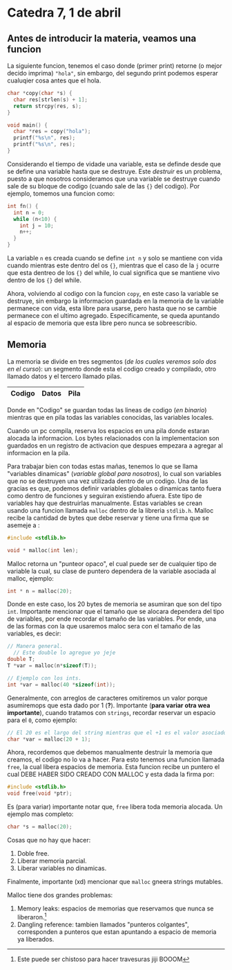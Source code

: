 # Catedra 7, 1 de abril

## Antes de introducir la materia, veamos una funcion

La siguiente funcion, tenemos el caso donde (primer print) retorne (o mejor decido imprima) `"hola"`, sin embargo, del segundo print podemos esperar cualuqier cosa antes que el hola.

``` c
char *copy(char *s) {
  char res[strlen(s) + 1];
  return strcpy(res, s);
}

void main() {
  char *res = copy("hola");
  printf("%s\n", res);
  printf("%s\n", res);
}
```

Considerando el tiempo de vidade una variable, esta se definde desde que se define una variable hasta que se destruye. Este *destruir* es un problema, puesto a que nosotros consideramos que una variable se destruye cuando sale de su bloque de codigo (cuando sale de las `{}` del codigo). Por ejemplo, tomemos una funcion como:

``` c
int fn() {
  int n = 0;
  while (n<10) {
    int j = 10;
    n++;
  }
}
```

La variable `n` es creada cuando se define `int n` y solo se mantiene con vida cuando mientras este dentro del os `{}`, mientras que el caso de la `j` ocurre que esta dentreo de los `{}` del while, lo cual significa que se mantiene  vivo dentro de los `{}` del while.

Ahora, volviendo al codigo con la funcion `copy`, en este caso la variable se destruye, sin embargo la informacion guardada en la memoria de la variable permanece con vida, esta libre para usarse, pero hasta que no se cambie permanece con el ultimo agregado. Especificamente, se queda apuntando al espacio de memoria que esta libre pero nunca se sobreescribio.

## Memoria

La memoria se divide en tres segmentos (*de los cuales veremos solo dos en el curso*): un segmento donde esta el codigo creado y compilado, otro llamado datos y el tercero llamado pilas.

| Codigo | Datos | Pila |
|-|-|-|

Donde en "Codigo" se guardan todas las lineas de codigo (*en binario*) mientras que en pila todas las variables conocidas, las variables locales.

Cuando un pc compila, reserva los espacios en una pila donde estaran alocada la informacion. Los bytes relacionados con la implementacion son guardados en un registro de activacion que despues empezara a agregar al informacion en la pila.

Para trabajar bien con todas estas mañas, tenemos lo que se llama "variables dinamicas" (*variable global para nosotros*), lo cual son variables que no se destruyen una vez utilizada dentro de un codigo. Una de las gracias es que, podemos definir variables globales o dinamicas tanto fuera como dentro de funciones y seguiran existiendo afuera. Este tipo de variables hay que destruirlas manualmente. Estas variables se crean usando una funcion llamada `malloc` dentro de la libreria `stdlib.h`. Malloc recibe la cantidad de bytes que debe reservar y tiene una firma que se asemeje a :

``` c
#include <stdlib.h>

void * malloc(int len);
```

Malloc retorna un "punteor opaco", el cual puede ser de cualquier tipo de variable la cual, su clase de puntero dependera de la variable asociada al malloc, ejemplo:

``` c
int * n = malloc(20);
```

Donde en este caso, los 20 bytes de memoria se asumiran que son del tipo `int`. Importante mencionar que el tamaño que se alocara dependera del tipo de variables, por ende recordar el tamaño de las variables. Por ende, una de las formas con la que usaremos maloc sera con el tamaño de las variables, es decir:

``` c
// Manera general.
  // Este double lo agregue yo jeje
double T;
T *var = malloc(n*sizeof(T));

// Ejemplo con los ints.
int *var = malloc(40 *sizeof(int));
```

Generalmente, con arreglos de caracteres omitiremos un valor porque asumiremops que esta dado por 1 (**?**). Importante (**para variar otra wea importante**), cuando tratamos con `strings`, recordar reservar un espacio para el `0`, como ejemplo:

``` c
// El 20 es el largo del string mientras que el +1 es el valor asociado al 0.
char *var = malloc(20 + 1);
```

Ahora, recordemos que debemos manualmente destruir la memoria que creamos, el codigo no lo va a hacer. Para esto tenemos una funcion llamada `free`, la cual libera espacios de memoria. Esta funcion recibe un puntero el cual DEBE HABER SIDO CREADO CON MALLOC y esta dada la firma por:

``` c
#include <stdlib.h>
void free(void *ptr);
```

Es (para variar) importante notar que, `free` libera toda memoria alocada. Un ejemplo mas completo:

``` c
char *s = malloc(20);
```

Cosas que no hay que hacer:

1. Doble free.
2. Liberar memoria parcial.
3. Liberar variables no dinamicas.

Finalmente, importante (xd) mencionar que `malloc` gneera strings mutables.

Malloc tiene dos grandes problemas:

1) Memory leaks: espacios de memorias que reservamos que nunca se liberaron.[^1]
2) Dangling reference: tambien llamados "punteros colgantes", corresponden a punteros que estan apuntando a espacio de memoria ya liberados.

[^1]: Este puede ser chistoso para hacer travesuras jiji BOOOM
